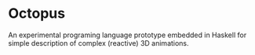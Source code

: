 # Octopus
An experimental programing language prototype embedded in Haskell for simple description of complex (reactive) 3D animations.
